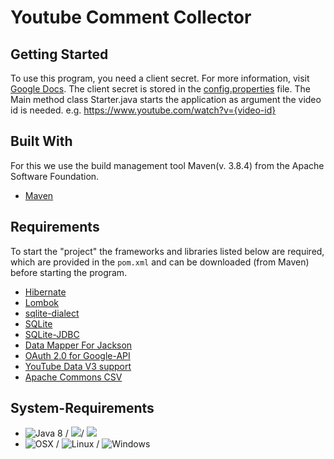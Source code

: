 # Youtube Comment Collector

## Getting Started
To use this program, you need a client secret. For more information, visit [Google Docs](https://developers.google.com/adwords/api/docs/guides/authentication).
The client secret is stored in the [config.properties](https://github.com/localhostPIB/YoutubeApi/blob/master/src/main/resources/config.properties) file.
The Main method class Starter.java starts the application as argument the video id is needed.
e.g. https://www.youtube.com/watch?v={video-id}

## Built With
For this we use the build management tool Maven(v. 3.8.4) from the Apache Software Foundation.
* [Maven](https://maven.apache.org/)

## Requirements
To start the "project" the frameworks and libraries listed below are required, which are provided in the `pom.xml` and
can be downloaded (from Maven) before starting the program. 
* [Hibernate](https://hibernate.org/)
* [Lombok](https://projectlombok.org/)
* [sqlite-dialect](https://github.com/gwenn/sqlite-dialect)
* [SQLite](https://www.sqlite.org/)
* [SQLite-JDBC](https://github.com/xerial/sqlite-jdbc)
* [Data Mapper For Jackson](https://mvnrepository.com/artifact/org.codehaus.jackson/jackson-mapper-asl)
* [OAuth 2.0 for Google-API](https://developers.google.com/identity/protocols/oauth2)
* [YouTube Data V3 support](https://developers.google.com/resources/api-libraries/documentation/youtube/v3/java/latest/com/google/api/services/youtube/YouTube.html)
* [Apache Commons CSV](https://commons.apache.org/proper/commons-csv/)

## System-Requirements
* ![Java 8](https://img.shields.io/badge/Java-8-green.svg) / ![](https://img.shields.io/badge/Java%20JDK-1.8-green)/ ![](https://img.shields.io/badge/Maven-3.8.4-green.svg)
* ![OSX](https://img.shields.io/badge/OS-OSX-green.svg) / ![Linux](https://img.shields.io/badge/OS-Linux-green.svg) /
  ![Windows](https://img.shields.io/badge/OS-Windows-green.svg)
